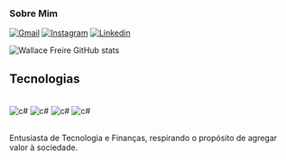 ### Sobre Mim 

[![Gmail](https://img.shields.io/badge/Gmail-D14836?style=for-the-badge&logo=gmail&logoColor=white)](mailto:wallacehf12@gmail.com)
[![Instagram](https://img.shields.io/badge/Instagram-E4405F?style=for-the-badge&logo=instagram&logoColor=white)](https://www.instagram.com/wallacehfreire/)
[![Linkedin](https://img.shields.io/badge/LinkedIn-0077B5?style=for-the-badge&logo=linkedin&logoColor=white)](https://www.linkedin.com/in/wallace-freire-b792b5209/)

![Wallace Freire GitHub stats](https://github-readme-stats.vercel.app/api?username=wallacefreire&show_icons=true&theme=radical)

## Tecnologias

<div style="display: inline_block"><br/>
    <img align="center" alt="c#" src=https://img.shields.io/badge/C%23-239120?style=for-the-badge&logo=c-sharp&logoColor=white/>
    <img align="center" alt="c#" src=https://img.shields.io/badge/JavaScript-F7DF1E?style=for-the-badge&logo=javascript&logoColor=black/> 
    <img align="center" alt="c#" src=https://img.shields.io/badge/Node.js-43853D?style=for-the-badge&logo=node.js&logoColor=white/> 
    <img align="center" alt="c#" src=https://img.shields.io/badge/.NET-5C2D91?style=for-the-badge&logo=.net&logoColor=white/> 

</div><br/>

Entusiasta de Tecnologia e Finanças, respirando o propósito de agregar valor à sociedade.
